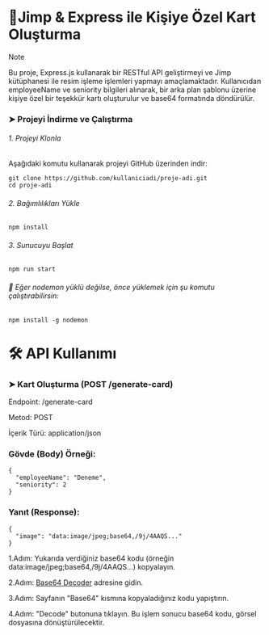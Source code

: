 <h1>🎨Jimp & Express ile Kişiye Özel Kart Oluşturma</h1>

> [!NOTE]
> Bu proje, Express.js kullanarak bir RESTful API geliştirmeyi ve Jimp kütüphanesi ile resim işleme işlemleri yapmayı amaçlamaktadır. Kullanıcıdan employeeName ve seniority bilgileri alınarak, bir arka plan şablonu üzerine kişiye özel bir teşekkür kartı oluşturulur ve base64 formatında döndürülür.

<h3>➤ Projeyi İndirme ve Çalıştırma</h3>
<h6>1. Projeyi Klonla </h6>
<p>Aşağıdaki komutu kullanarak projeyi GitHub üzerinden indir:</p>

```
git clone https://github.com/kullaniciadi/proje-adi.git
cd proje-adi
```

<h6> 2. Bağımlılıkları Yükle</h6>

```
npm install
```
<h6> 3. Sunucuyu Başlat</h6>

```
npm run start
```

<h6>📌 Eğer nodemon yüklü değilse, önce yüklemek için şu komutu çalıştırabilirsin:</h6>

```
npm install -g nodemon
```

<h1>🛠 API Kullanımı</h1>
<h3>➤ Kart Oluşturma (POST /generate-card)</h3>
<p>Endpoint: /generate-card</p>
<p>Metod: POST</p>
<p>İçerik Türü: application/json</p>
<h3>Gövde (Body) Örneği:</h3>

```
{
  "employeeName": "Deneme",
  "seniority": 2
}
```
<h3>Yanıt (Response):</h3>

```
{
  "image": "data:image/jpeg;base64,/9j/4AAQS..."
}
```
1.Adım: Yukarıda verdiğiniz base64 kodu (örneğin data:image/jpeg;base64,/9j/4AAQS...) kopyalayın.

2.Adım: [Base64 Decoder](https://base64.guru/converter/decode/image) adresine gidin.

3.Adım: Sayfanın "Base64" kısmına kopyaladığınız kodu yapıştırın.

4.Adım: "Decode" butonuna tıklayın. Bu işlem sonucu base64 kodu, görsel dosyasına dönüştürülecektir.
